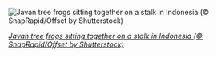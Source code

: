 
![Javan tree frogs sitting together on a stalk in Indonesia (© SnapRapid/Offset by Shutterstock)](https://cn.bing.com//th?id=OHR.JavanCousins_EN-US9214957907_1920x1080.jpg&rf=LaDigue_1920x1080.jpg&pid=hp)

*[Javan tree frogs sitting together on a stalk in Indonesia (© SnapRapid/Offset by Shutterstock)](https://www.bing.com/search?q=rhacophorus+margaritifer+javan+tree+frog&form=hpcapt&filters=HpDate%3a%2220210724_0700%22)*
